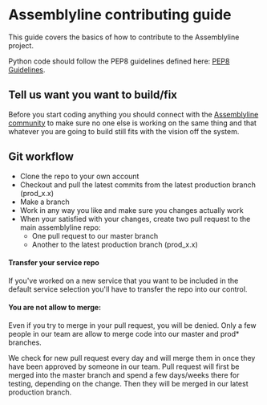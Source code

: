 # Assemblyline contributing guide

This guide covers the basics of how to contribute to the Assemblyline project.

Python code should follow the PEP8 guidelines defined here: [PEP8 Guidelines](https://www.python.org/dev/peps/pep-0008/).

## Tell us want you want to build/fix
Before you start coding anything you should connect with the [Assemblyline community](https://) to make sure no one else is working on the same thing and that whatever you are going to build still fits with the vision off the system.

## Git workflow

- Clone the repo to your own account
- Checkout and pull the latest commits from the latest production branch (prod_x.x)
- Make a branch
- Work in any way you like and make sure you changes actually work
- When your satisfied with your changes, create two pull request to the main assemblyline repo:
   - One pull request to our master branch
   - Another to the latest production branch (prod_x.x)

#### Transfer your service repo
If you've worked on a new service that you want to be included in the default service selection you'll have to transfer the repo into our control.

#### You are not allow to merge:

Even if you try to merge in your pull request, you will be denied. Only a few people in our team are allow to merge code into our master and prod* branches.

We check for new pull request every day and will merge them in once they have been approved by someone in our team. Pull request will first be merged into the master branch and spend a few days/weeks there for testing, depending on the change. Then they will be merged in our latest production branch.
